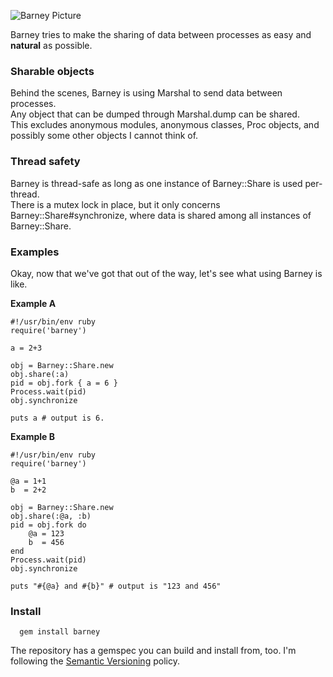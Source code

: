 ![Barney Picture](http://ompldr.org/vNnUwNA)
 
Barney tries to make the sharing of data between processes as easy and **natural** as possible.  

### Sharable objects
Behind the scenes, Barney is using Marshal to send data between processes.  
Any object that can be dumped through Marshal.dump can be shared.  
This excludes anonymous modules, anonymous classes, Proc objects, and possibly some other objects I
cannot think of.

### Thread safety
Barney is thread-safe as long as one instance of Barney::Share is used per-thread.  
There is a mutex lock in place, but it only concerns Barney::Share#synchronize, where data is shared
among all instances of Barney::Share.

### Examples

Okay, now that we've got that out of the way, let's see what using Barney is like.

**Example A**

    #!/usr/bin/env ruby
    require('barney')

    a = 2+3

    obj = Barney::Share.new
    obj.share(:a)
    pid = obj.fork { a = 6 }
    Process.wait(pid)
    obj.synchronize
    
    puts a # output is 6.

**Example B**

    #!/usr/bin/env ruby
    require('barney')

    @a = 1+1
    b  = 2+2

    obj = Barney::Share.new
    obj.share(:@a, :b) 
    pid = obj.fork do
        @a = 123
        b  = 456
    end
    Process.wait(pid)
    obj.synchronize

    puts "#{@a} and #{b}" # output is "123 and 456"

### Install

      gem install barney

The repository has a gemspec you can build and install from, too.
I'm following the [Semantic Versioning](http://www.semver.org) policy.
